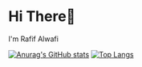 # Hi There👋

I'm Rafif Alwafi

[![Anurag's GitHub stats](https://github-readme-stats.vercel.app/api?username=tmrafif&hide_rank=true)](https://github.com/anuraghazra/github-readme-stats)
[![Top Langs](https://github-readme-stats.vercel.app/api/top-langs/?username=tmrafif)](https://github.com/anuraghazra/github-readme-stats)
